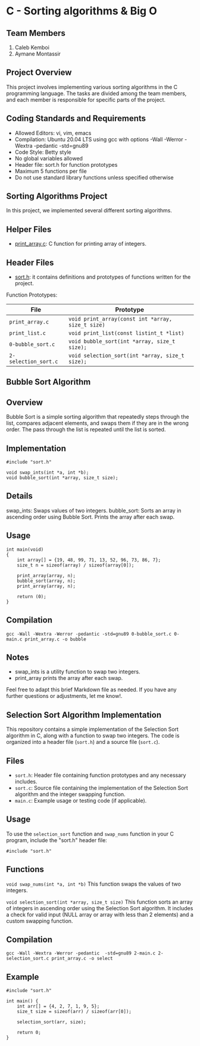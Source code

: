 # C - Sorting algorithms & Big O

## Team Members

1. Caleb Kemboi
2. Aymane Montassir

## Project Overview

This project involves implementing various sorting algorithms in the C programming language. The tasks are divided among the team members, and each member is responsible for specific parts of the project.

## Coding Standards and Requirements

- Allowed Editors: vi, vim, emacs
- Compilation: Ubuntu 20.04 LTS using gcc with options -Wall -Werror -Wextra -pedantic -std=gnu89
- Code Style: Betty style
- No global variables allowed
- Header file: sort.h for function prototypes
- Maximum 5 functions per file
- Do not use standard library functions unless specified otherwise

## Sorting Algorithms Project

In this project, we implemented several different sorting algorithms.

## Helper Files

* [print_array.c](./print_array.c): C function for printing array of integers.

## Header Files

* [sort.h](./sort.h): it contains definitions and prototypes of functions written for the project.

Function Prototypes:

| File                       | Prototype                                         |
| -------------------------- | ------------------------------------------------- |
| `print_array.c`            | `void print_array(const int *array, size_t size)` |
| `print_list.c`             | `void print_list(const listint_t *list)`          |
| `0-bubble_sort.c`          | `void bubble_sort(int *array, size_t size);`      |
| `2-selection_sort.c`       | `void selection_sort(int *array, size_t size);`   |

## Bubble Sort Algorithm

## Overview

Bubble Sort is a simple sorting algorithm that repeatedly steps through the list, compares adjacent elements, and swaps them if they are in the wrong order. The pass through the list is repeated until the list is sorted.

## Implementation

```
#include "sort.h"

void swap_ints(int *a, int *b);
void bubble_sort(int *array, size_t size);

```

## Details

swap_ints: Swaps values of two integers.
bubble_sort: Sorts an array in ascending order using Bubble Sort. Prints the array after each swap.

## Usage

```
int main(void)
{
    int array[] = {19, 48, 99, 71, 13, 52, 96, 73, 86, 7};
    size_t n = sizeof(array) / sizeof(array[0]);

    print_array(array, n);
    bubble_sort(array, n);
    print_array(array, n);

    return (0);
}
```

## Compilation

`gcc -Wall -Wextra -Werror -pedantic -std=gnu89 0-bubble_sort.c 0-main.c print_array.c -o bubble`

## Notes

* swap_ints is a utility function to swap two integers.
* print_array prints the array after each swap.

Feel free to adapt this brief Markdown file as needed. If you have any further questions or adjustments, let me know!.

## Selection Sort Algorithm Implementation

This repository contains a simple implementation of the Selection Sort algorithm in C, along with a function to swap two integers. The code is organized into a header file (`sort.h`) and a source file (`sort.c`).

## Files

* `sort.h`: Header file containing function prototypes and any necessary includes.
* `sort.c`: Source file containing the implementation of the Selection Sort algorithm and the integer swapping function.
* `main.c`: Example usage or testing code (if applicable).

## Usage

To use the `selection_sort` function and `swap_nums` function in your C program, include the "sort.h" header file:

`#include "sort.h"`

## Functions

`void swap_nums(int *a, int *b)`
This function swaps the values of two integers.

`void selection_sort(int *array, size_t size)`
This function sorts an array of integers in ascending order using the Selection Sort algorithm. It includes a check for valid input (NULL array or array with less than 2 elements) and a custom swapping function.

## Compilation

`gcc -Wall -Wextra -Werror -pedantic  -std=gnu89 2-main.c 2-selection_sort.c print_array.c -o select`

## Example

```
#include "sort.h"

int main() {
    int arr[] = {4, 2, 7, 1, 9, 5};
    size_t size = sizeof(arr) / sizeof(arr[0]);

    selection_sort(arr, size);

    return 0;
}
```
